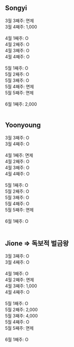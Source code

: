 ## Songyi
3월 3째주: 면제 <br/>
3월 4째주: 1,000<br/>
<br/>
4월 1째주: O <br/>
4월 2째주: O <br/>
4월 3째주: O <br/>
4월 4째주: O <br/>
<br/>
5월 1째주: O <br/>
5월 2째주: O <br/>
5월 3째주: O <br/>
5월 4째주: 면제 <br/>
5월 5째주: 면제 <br/>
<br/>
6월 1째주: 2,000<br/>
<br/>

## Yoonyoung
3월 3째주: O <br/>
3월 4째주: O <br/>
<br/>
4월 1째주: 면제 <br/>
4월 2째주: O <br/>
4월 3째주: O <br/>
4월 4째주: O <br/>
<br/>
5월 1째주: O <br/>
5월 2째주: O <br/>
5월 3째주: O <br/>
5월 4째주: O <br/>
5월 5째주: 면제 <br/>
<br/>
6월 1째주: O <br/>
<br/>

## Jione => 독보적 벌금왕
3월 3째주: O <br/>
3월 4째주: O <br/>
<br/>
4월 1째주: O <br/>
4월 2째주: 면제 <br/>
4월 3째주: 1,000 <br/>
4월 4째주: O <br/>
<br/>
5월 1째주: O <br/>
5월 2째주: 2,000 <br/>
5월 3째주: 4,000 <br/>
5월 4째주: O <br/>
5월 5째주: 면제 <br/>
<br/>
6월 1째주: O <br/>
<br/>
